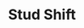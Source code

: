 ---
title: 'Stud Shift'
icon: 'icon.png'
link: '/en/techs/offsets/function:stud_shift'
sitemap:
    ignore: true

content:
    items: 
        - '@taxonomy.function': 'stud_shift'
    filter:
        published: true
        type: 'tech' 
---